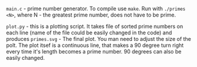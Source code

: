 `main.c` - prime number generator. To compile use `make`. Run with `./primes <N>`, where N - the greatest prime number, does not have to be prime.

`plot.py` - this is a plotting script. It takes file of sorted prime numbers on each line (name of the file could be easily changed in the code) and produces `primes.svg` - The final plot. You man need to adjust the size of the polt. The plot itsef is a continuous line, that makes a 90 degree turn right every time it's length becomes a prime number. 90 degrees can also be easily changed.
